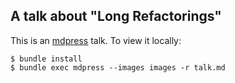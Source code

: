 ## A talk about "Long Refactorings"

This is an [mdpress](https://github.com/egonSchiele/mdpress) talk.  To view it locally:

```
$ bundle install
$ bundle exec mdpress --images images -r talk.md
```
